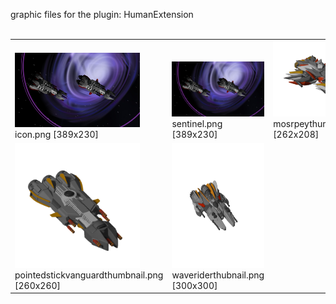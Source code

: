 graphic files for the plugin: HumanExtension<br>
<br>
<table>
	<tr valign="bottom">
		<td><a href="https://github.com/geojak/YouKnowWho-s-ES-Plugins/blob/main/myplugins/HumanExtension/icon.png"><img src="https://raw.githubusercontent.com/geojak/YouKnowWho-s-ES-Plugins/refs/heads/main/myplugins/HumanExtension/icon.png" width="200"></a><br>
		icon.png [389x230]</td>
		<td><a href="https://github.com/geojak/YouKnowWho-s-ES-Plugins/blob/main/myplugins/HumanExtension/images/scene/sentinel.png"><img src="https://raw.githubusercontent.com/geojak/YouKnowWho-s-ES-Plugins/refs/heads/main/myplugins/HumanExtension/images/scene/sentinel.png" width="200"></a><br>
		sentinel.png [389x230]</td>
		<td><a href="https://github.com/geojak/YouKnowWho-s-ES-Plugins/blob/main/myplugins/HumanExtension/images/thumbnail/mosrpeythumbnail.png"><img src="https://raw.githubusercontent.com/geojak/YouKnowWho-s-ES-Plugins/refs/heads/main/myplugins/HumanExtension/images/thumbnail/mosrpeythumbnail.png" width="200"></a><br>
		mosrpeythumbnail.png [262x208]</td>
	</tr>
	<tr valign="bottom">
		<td><a href="https://github.com/geojak/YouKnowWho-s-ES-Plugins/blob/main/myplugins/HumanExtension/images/thumbnail/pointedstickvanguardthumbnail.png"><img src="https://raw.githubusercontent.com/geojak/YouKnowWho-s-ES-Plugins/refs/heads/main/myplugins/HumanExtension/images/thumbnail/pointedstickvanguardthumbnail.png" height="200"></a><br>
		pointedstickvanguardthumbnail.png [260x260]</td>
		<td><a href="https://github.com/geojak/YouKnowWho-s-ES-Plugins/blob/main/myplugins/HumanExtension/images/thumbnail/waveriderthubnail.png"><img src="https://raw.githubusercontent.com/geojak/YouKnowWho-s-ES-Plugins/refs/heads/main/myplugins/HumanExtension/images/thumbnail/waveriderthubnail.png" height="200"></a><br>
		waveriderthubnail.png [300x300]</td>
		<td></td>
	</tr>
</table>
